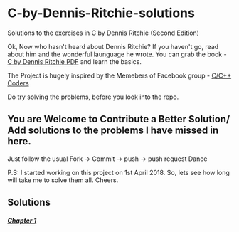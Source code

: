 # C-by-Dennis-Ritchie-solutions
Solutions to the exercises in C by Dennis Ritchie (Second Edition)

Ok, Now who hasn't heard about Dennis Ritchie? If you haven't go, read about him and the wonderful launguage he wrote. You can grab the book - <a href="https://archive.org/details/CProgrammingLanguage2ndEditionByBrianW.KernighanDennisM.Ritchie">C by Dennis Ritchie PDF</a> and learn the basics.

The Project is hugely inspired by the Memebers of Facebook group - <a href="https://www.facebook.com/groups/ccoders/"> C/C++ Coders </a>

Do try solving the problems, before you look into the repo. 

## You are Welcome to Contribute a Better Solution/ Add solutions to the problems I have missed in here.
Just follow the usual Fork -> Commit -> push -> push request Dance

P.S: I started working on this project on 1st April 2018. So, lets see how long will take me to solve them all. Cheers. 

## Solutions

##### <a href="https://github.com/krishnaclouds/C-by-Dennis-Ritchie-solutions/tree/master/Chapter%20-%201"> Chapter 1 </a>
